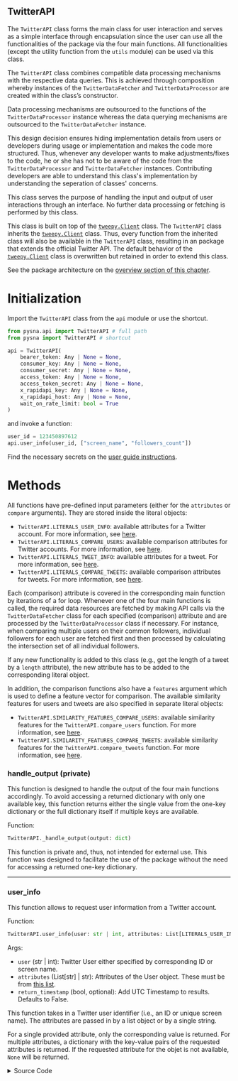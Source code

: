TwitterAPI
----------------

The ``TwitterAPI`` class forms the main class for user interaction and serves as a simple interface through encapsulation since the user can use all the functionalities of the package via the four main functions. All functionalities (except the utility function from the ``utils`` module) can be used via this class.

The ``TwitterAPI`` class combines compatible data processing mechanisms with the respective data queries. This is achieved through composition whereby instances of the ``TwitterDataFetcher`` and ``TwitterDataProcessor`` are created within the class’s constructor.

Data processing mechanisms are outsourced to the functions of the ``TwitterDataProcessor`` instance whereas the data querying mechanisms are outsourced to the ``TwitterDataFetcher`` instance.

This design decision ensures hiding implementation details from users or developers during usage or implementation and makes the code more structured. Thus, whenever any developer wants to make adjustments/fixes to the code, he or she has not to be aware of the code from the ``TwitterDataProcessor`` and ``TwitterDataFetcher`` instances. Contributing developers are able to understand this class's implementation by understanding the seperation of classes' concerns.

This class serves the purpose of handling the input and output of user interactions through an interface. No further data processing or fetching is performed by this class.

This class is built on top of the [``tweepy.Client``](https://docs.tweepy.org/en/stable/client.html?) class. The ``TwitterAPI`` class inherits the [``tweepy.Client``](https://docs.tweepy.org/en/stable/client.html?) class. Thus, every function from the inherited class will also be available in the ``TwitterAPI`` class, resulting in an package that extends the official Twitter API. The default behavior of the [``tweepy.Client``](https://docs.tweepy.org/en/stable/client.html?) class is overwritten but retained in order to extend this class.  

See the package architecture on the [overview section of this chapter](./implementation-details.md).

# Initialization

Import the ```TwitterAPI``` class from the ```api``` module or use the shortcut.

```python
from pysna.api import TwitterAPI # full path
from pysna import TwitterAPI # shortcut

api = TwitterAPI(
    bearer_token: Any | None = None,
    consumer_key: Any | None = None,
    consumer_secret: Any | None = None,
    access_token: Any | None = None,
    access_token_secret: Any | None = None,
    x_rapidapi_key: Any | None = None,
    x_rapidapi_host: Any | None = None,
    wait_on_rate_limit: bool = True
)
```

and invoke a function:

```python
user_id = 123450897612
api.user_info(user_id, ["screen_name", "followers_count"])
```

Find the necessary secrets on the [user guide instructions](../user-guide/overview/TwitterAPI.md#initialization).


# Methods

All functions have pre-defined input parameters (either for the ``attributes`` or ``compare`` arguments). They are stored inside the literal objects:

- ``TwitterAPI.LITERALS_USER_INFO``: available attributes for a Twitter account. For more information, see [here](../user-guide/overview/literals-user-info.md).
- ``TwitterAPI.LITERALS_COMPARE_USERS``: available comparison attributes for Twitter accounts. For more information, see [here](../user-guide/overview/literals-compare-users.md).
- ``TwitterAPI.LITERALS_TWEET_INFO``: available attributes for a tweet. For more information, see [here](../user-guide/overview/literals-tweet-info.md).
- ``TwitterAPI.LITERALS_COMPARE_TWEETS``: available comparison attributes for tweets. For more information, see [here](../user-guide/overview/literals-compare-tweets.md).  

Each (comparison) attribute is covered in the corresponding main function by iterations of a for loop. Whenever one of the four main functions is called, the required data resources are fetched by making API calls via the ``TwitterDataFetcher`` class for each specified (comparison) attribute and are processed by the ``TwitterDataProcessor`` class if necessary. For instance, when comparing multiple users on their common followers, individual followers for each user are fetched first and then processed by calculating the intersection set of all individual followers.  

If any new functionality is added to this class (e.g., get the length of a tweet by a ``length`` attribute), the new attribute has to be added to the corresponding literal object.

In addition, the comparison functions also have a ``features`` argument which is used to define a feature vector for comparison. The available similarity features for users and tweets are also specified in separate literal objects:

- ``TwitterAPI.SIMILARITY_FEATURES_COMPARE_USERS``: available similarity features for the ``TwitterAPI.compare_users`` function. For more information, see [here](../user-guide/overview/literals-compare-users.md).
- ``TwitterAPI.SIMILARITY_FEATURES_COMPARE_TWEETS``: available similarity features for the ``TwitterAPI.compare_tweets`` function. For more information, see [here](../user-guide/overview/literals-compare-tweets.md).  

### handle_output (private)

This function is designed to handle the output of the four main functions accordingly. To avoid accessing a returned dictionary with only one available key, this function returns either the single value from the one-key dictionary or the full dictionary itself if multiple keys are available.

Function:
```python
TwitterAPI._handle_output(output: dict)
```

This function is private and, thus, not intended for external use. This function was designed to facilitate the use of the package without the need for accessing a returned one-key dictionary.

_____________

### user_info

This function allows to request user information from a Twitter account.

Function:
```python
TwitterAPI.user_info(user: str | int, attributes: List[LITERALS_USER_INFO] | str, return_timestamp: bool = False)
```

Args:  

- ``user`` (str | int): Twitter User either specified by corresponding ID or screen name.
- ``attributes`` (List[str] | str): Attributes of the User object. These must be from [this list](../user-guide/overview/literals-user-info.md).
- ``return_timestamp`` (bool, optional): Add UTC Timestamp to results. Defaults to False.

This function takes in a Twitter user identifier (i.e., an ID or unique screen name). The attributes are passed in by a list object or by a single string.


For a single provided attribute, only the corresponding value is returned. For multiple attributes, a dictionary with the key-value pairs of the requested attributes is returned. If the requested attribute for the objet is not available, ``None`` will be returned.


<details>
<summary>Source Code</summary>
```python
def user_info(self, user: str | int, attributes: List[LITERALS_USER_INFO] | str, return_timestamp: bool = False) -> Any:
    """Receive requested user information from Twitter User Object.

    For one attribute, only the corresponding value is returned. For multiple attributes, a dictionary with the key-value pairs of the requested attributes is returned.

    Args:
        user (str | int): Twitter User either specified by corresponding ID or screen name.
        attributes (List[str] | str): Attributes of the User object. These must be from: id, id_str, name, screen_name, followers, followees, location, description, url, entities, protected, followers_count, friends_count, listed_count, created_at, latest_activity, last_active, liked_tweets, composed_tweets, favourites_count, verified, statuses_count, status, contributors_enabled, profile_image_url_https, profile_banner_url, default_profile, default_profile_image, withheld_in_countries, bot_scores
        return_timestamp (bool, optional): Add UTC Timestamp to results. Defaults to False.

    Raises:
        KeyError: If invalid attribute was provided.
        ValueError: If Botometer secrets were not provided.

    Returns:
        dict: Requested user information.

    References: https://mathun3003.github.io/PySNA/user-guide/overview/TwitterAPI/#user_info
    """
    # catch Botometer API secrets before iteration over attributes.
    if "bot_scores" in attributes:
        if (self._x_rapidapi_key is None) or (self._x_rapidapi_host is None):
            raise ValueError("'X_RAPIDAPI_KEY' and 'X_RAPIDAPI_HOST' secrets for Botometer API need to be provided.")

    # initialize empty dict to store requested attributes
    user_info = dict()
    # if single string was provided
    if isinstance(attributes, str):
        # convert to list for iteration
        attributes = [attributes]
    # get user object
    user_obj = self.fetcher.get_user_object(user)
    # loop through the list of attributes and add them to the dictionary
    for attr in attributes:
        # if invalid attribute was provided
        if attr not in get_args(self.LITERALS_USER_INFO):
            raise ValueError("Invalid attribute for '{}'".format(attr))
        # if the desired attribute is in default user object returned by the v1 Search API
        elif attr in user_obj._json.keys():
            user_info[attr] = user_obj._json[attr]
        # get information about user's followers
        elif attr == "followers":
            user_info[attr] = self.data_processor.extract_followers(user_obj)
        # get information about user's followees
        elif attr == "followees":
            user_info[attr] = self.data_processor.extract_followees(user_obj)
        # get all liked tweets of user
        elif attr == "liked_tweets":
            # get page results first
            liked_tweets = self.fetcher.get_liked_tweets_ids(user)
            user_info[attr] = liked_tweets
        # get all composed tweets
        elif attr == "composed_tweets":
            # get page results first
            composed_tweets = self.fetcher.get_composed_tweets_ids(user)
            user_info[attr] = composed_tweets
        # get user's latest activity
        elif attr == "latest_activity":
            user_info[attr] = self.fetcher.get_latest_activity(user)
        # get user's latest activity date
        elif attr == "last_active":
            user_info[attr] = self.fetcher.get_latest_activity_date(user)
        # get user's botometer scores
        elif attr == "bot_scores":
            user_info[attr] = self.fetcher.get_botometer_scores(user)
        # if attribute was not found
        else:
            user_info[attr] = None
        # if timestamp should be returned
    if return_timestamp:
        user_info["utc_timestamp"] = strf_datetime(datetime.utcnow(), format="%Y-%m-%d %H:%M:%S.%f")

    return self._handle_output(user_info)
```
</details>

_____________

### compare_users

This function allows a comparison of multiple Twitter accounts.

Function:
```python
TwitterAPI.compare_users(users: List[str | int], compare: str | List[LITERALS_COMPARE_USERS], return_timestamp: bool = False, features: List[str] | None = None)
```

Args:  

- ``users`` (List[str  |  int]): User IDs or screen names
- ``compare`` (str): Comparison attribute. Must be from [this list](../user-guide/overview/literals-compare-users.md).
- ``return_timestamp`` (bool, optional): Add UTC Timestamp to results. Defaults to False.
- ``features`` (List[str] | None, optional): Defined features of Twitter User Object on which similarity will be computed. Must be from the [features list](../user-guide/overview/literals-compare-users.md). Defaults to None.


This function takes in multiple Twitter user identifiers (i.e., IDs or unique screen names). The comparison attributes are passed in by a list object or by a single string.


For a single attribute, only the corresponding value is returned. For multiple attributes, a dictionary with the key-value pairs of the requested attributes is returned.

<details>
<summary>Source Code</summary>
```python
def compare_users(self, users: List[str | int], compare: str | List[LITERALS_COMPARE_USERS], return_timestamp: bool = False, features: List[str] | None = None) -> Any:
        """Compare two or more users with the specified comparison attribute(s).

        For one attribute, only the corresponding value is returned. For multiple attributes, a dictionary with the key-value pairs of the requested attributes is returned.

        Args:
            users (List[str  |  int]): User IDs or screen names
            compare (str): Comparison attribute. Must be from: relationship, followers_count, followees_count, tweets_count, favourites_count, common_followers, distinct_followers, common_followees, distinct_followees, commonly_liked_tweets, distinctly_liked_tweets, similarity, created_at, protected, verified.
            return_timestamp (bool, optional): Add UTC Timestamp to results. Defaults to False.
            features (List[str] | None, optional): Defined features of Twitter User Object on which similarity will be computed. Must be from: followers_count, friends_count, listed_count, favourites_count, statuses_count. Defaults to None.

        Raises:
            ValueError: If invalid comparison attribute was provided.

        Returns:
            dict | list: Results of requested comparison attribute(s).

        Referencs: https://mathun3003.github.io/PySNA/user-guide/overview/TwitterAPI/#compare_users
        """
        # users list must contain at least two elements
        assert len(users) > 1, "'users' list must contain at least two elements, {} was/were provided".format(len(users))

        # catch if feature vector contains only numeric values, and contains at least two elements
        if features:
            assert len(features) > 1, "'features' list must have at least two elements. {} was/were given".format(len(features))
            for feat in features:
                if feat not in get_args(self.SIMILARITY_FEATURES_COMPARE_USERS):
                    raise ValueError(f"Only numeric features are supported. Must be from: {', '.join(get_args(self.SIMILARITY_FEATURES_COMPARE_USERS))}. You passed in {feat}")

        # if single comparison attribute was provided as string
        if isinstance(compare, str):
            # change to list object
            compare = [compare]
        # init empty dict to store results
        results = dict()
        # iterate over comparison attributes
        for attr in compare:
            # if invalid attribute was provided
            if attr not in get_args(self.LITERALS_COMPARE_USERS):
                raise ValueError("Invalid attribute for '{}'".format(attr))
            # match comparison attributes
            match attr:
                # compare relationships between two users
                case "relationship":
                    results[attr] = self.fetcher.get_relationship_pairs(users)
                # compare number of followers
                case "followers_count":
                    # get individual followers
                    followers = {user: self.fetcher.get_user_object(user).followers_count for user in users}
                    # add descriptive metrics
                    followers_with_metrics = self.data_processor.calc_descriptive_metrics(followers)
                    results[attr] = followers_with_metrics
                # compare number of friends
                case "followees_count":
                    # get individual followees
                    followees = {user: self.fetcher.get_user_object(user).friends_count for user in users}
                    # add descriptive metrics
                    followees = self.data_processor.calc_descriptive_metrics(followees)
                    results[attr] = followees
                # compare number of Tweets issued by each user
                case "tweets_count":
                    # get individual statuses counts
                    tweets = {user: self.fetcher.get_user_object(user).statuses_count for user in users}
                    # add descriptive metrics
                    tweets = self.data_processor.calc_descriptive_metrics(tweets)
                    results[attr] = tweets
                # compare number of likes issued by each user
                case "favourites_count":
                    # get individual likes
                    likes = {user: self.fetcher.get_user_object(user).favourites_count for user in users}
                    # add descriptive metrics
                    likes = self.data_processor.calc_descriptive_metrics(likes)
                    results[attr] = likes
                # compare protected attribute of users
                case "protected":
                    results[attr] = {user: self.fetcher.get_user_object(user).protected for user in users}
                # compare verified attribute for users
                case "verified":
                    results[attr] = {user: self.fetcher.get_user_object(user).verified for user in users}
                # get common followers
                case "common_followers":
                    # get individual followers first
                    individual_followers = [self.fetcher.get_user_follower_ids(user) for user in users]
                    # get common followers by calculating the intersection
                    common_followers = self.data_processor.intersection(individual_followers)
                    results[attr] = common_followers
                # get distinct followers
                case "distinct_followers":
                    # get individual followers first
                    individual_followers = {user: self.fetcher.get_user_follower_ids(user) for user in users}
                    # get distinct followers by calculating the difference of each set
                    distinct_followers = self.data_processor.difference(individual_followers)
                    results[attr] = distinct_followers
                # get common followees
                case "common_followees":
                    # get individual followees first
                    individual_followees = [self.fetcher.get_user_followee_ids(user) for user in users]
                    # get common followees by calculating the intersection
                    common_followees = self.data_processor.intersection(individual_followees)
                    results[attr] = common_followees
                # get distinct followees
                case "distinct_followees":
                    # get individual followees first
                    individual_followees = {user: self.fetcher.get_user_followee_ids(user) for user in users}
                    # get distinct followees by calculating the difference of each set
                    distinct_followees = self.data_processor.difference(individual_followees)
                    results[attr] = distinct_followees
                # get common liked tweets
                case "commonly_liked_tweets":
                    # get individual liked tweets first
                    individual_likes = [self.fetcher.get_liked_tweets_ids(user) for user in users]
                    # get common liked tweets by calculating the intersection
                    common_likes = self.data_processor.intersection(individual_likes)
                    results[attr] = common_likes
                # get distinct liked tweets
                case "distinctly_liked_tweets":
                    # get individual liked tweets first
                    individual_likes = {user: self.fetcher.get_liked_tweets_ids(user) for user in users}
                    # get distinct liked tweets by calculating the difference for each set
                    distinct_likes = self.data_processor.difference(individual_likes)
                    results[attr] = distinct_likes
                # compute similarity between two users basd on the defined features
                case "similarity":
                    # feature list object must be defined
                    if features is None:
                        raise ValueError("'features' list must be provided.")
                    # get serialized user objects first
                    user_objs = [self.fetcher.get_user_object(user)._json for user in users]
                    # calculate similarity based on defined feature vector
                    results[attr] = self.data_processor.calc_similarity(user_objs=user_objs, features=features)
                # compare creaation dates
                case "created_at":
                    # get individual creation dates first
                    creation_dates = {user: self.fetcher.get_user_object(user).created_at for user in users}
                    # add datetime metrics
                    creation_dates = self.data_processor.calc_datetime_metrics(creation_dates)
                    results[attr] = creation_dates
                # if comparison attribute was not found
                case _:
                    results[attr] = None
        # if timestamp should be returned
        if return_timestamp:
            results["utc_timestamp"] = strf_datetime(datetime.utcnow(), format="%Y-%m-%d %H:%M:%S.%f")

        return self._handle_output(results)
```
</details>
_____________

### tweet_info

This function allows to request tweet information from a tweet object.

Function:
```python
TwitterAPI.tweet_info(tweet_id: str | int, attributes: List[LITERALS_TWEET_INFO] | str, return_timestamp: bool = False)
```

Args:  

- ``tweet_id`` (str | int): Tweet ID
- ``attributes`` (List[LITERALS_TWEET_INFO] | str): Attributes of the Tweet object. These must be from [this list](../user-guide/overview/literals-tweet-info.md).
- ``return_timestamp`` (bool, optional): Add UTC Timestamp to results. Defaults to False.

This function takes in a tweet ID as string or integer representation. The attributes are passed in by a list object or by a single string.

For a single provided attribute, only the corresponding value is returned. For multiple attributes, a dictionary with the key-value pairs of the requested attributes is returned. If the requested attribute for the objet is not available, ``None`` will be returned.

<details>
<summary>Source Code</summary>
```python
def tweet_info(self, tweet_id: str | int, attributes: List[LITERALS_TWEET_INFO] | str, return_timestamp: bool = False) -> Any:
        """Receive requested Tweet information from Tweet Object.

        For one attribute, only the corresponding value is returned. For multiple attributes, a dictionary with the key-value pairs of the requested attributes is returned.

        Args:
            tweet_id (str | int): Tweet ID
            attributes (List[LITERALS_TWEET_INFO] | str): Attributes of the Tweet object. These must be from: id, id_str, full_text, display_text_range, truncated, created_at, entities, tweet_annotations, source, retweeters, in_reply_to_status_id, in_reply_to_status_id_str, in_reply_to_user_id, in_reply_to_user_id_str, in_reply_to_screen_name, user, contributors, coordinates, place, is_quote_status, public_metrics, quoting_users, liking_users, favorited, retweeted, retweeted_status, possibly_sensitive, lang, sentiment.
            return_timestamp (bool, optional): Add UTC Timestamp to results. Defaults to False.

        Raises:
            ValueError: If invalid attribute was provided.

        Returns:
            dict: Requested Tweet information.

        References: https://mathun3003.github.io/PySNA/user-guide/overview/TwitterAPI/#tweet_info
        """
        # get tweet object
        tweet_obj = self.fetcher.get_tweet_object(tweet_id)

        # initialize empty dict to store request information
        tweet_info = dict()

        # if single string was provided
        if isinstance(attributes, str):
            # convert to list for iteration
            attributes = [attributes]
        for attr in attributes:
            # if invalid attribute was provided
            if attr not in get_args(self.LITERALS_TWEET_INFO):
                raise ValueError("Invalid attribute for '{}'".format(attr))
            # get default attributes from tweepy Status model
            elif attr in tweet_obj._json.keys():
                tweet_info[attr] = tweet_obj._json[attr]
            # get all quoting users
            elif attr == "quoting_users":
                quoting_users = self.fetcher.get_quoting_users_ids(tweet_id)
                tweet_info[attr] = quoting_users
            # get all liking users
            elif attr == "liking_users":
                liking_users = self.fetcher.get_liking_users_ids(tweet_id)
                tweet_info[attr] = liking_users
            # get all retweeters
            elif attr == "retweeters":
                retweeters = self.fetcher.get_retweeters_ids(tweet_id)
                tweet_info[attr] = retweeters
            # get public metrics
            elif attr == "public_metrics":
                tweet_info[attr] = self.fetcher.get_public_metrics(tweet_id)
            # get context annotations
            elif attr == "tweet_annotations":
                tweet_info[attr] = self.fetcher.get_context_annotations_and_entities(tweet_id)
            # get tweet sentiment
            elif attr == "sentiment":
                tweet_info[attr] = self.data_processor.detect_tweet_sentiment(tweet_obj.full_text)
            # if attribute was not found
            else:
                tweet_info[attr] = None
        # if timestamp should be returned
        if return_timestamp:
            tweet_info["utc_timestamp"] = strf_datetime(datetime.utcnow(), format="%Y-%m-%d %H:%M:%S.%f")

        return self._handle_output(tweet_info)
```
</details>

_____________

### compare_tweets

This function allows a comparison of multiple tweets.

Function:
```python
TwitterAPI.compare_tweets(tweet_ids: List[str | int], compare: str | List[LITERALS_COMPARE_TWEETS], return_timestamp: bool = False, features: List[str] | None = None)
```

Args:  

- ``tweets`` (List[str  |  int]): List of Tweet IDs.
- ``compare`` (str | List[LITERALS_COMPARE_TWEETS]): Comparison attribute. Needs to be from the [this list](../user-guide/overview/literals-compare-tweets.md).
- ``return_timestamp`` (bool, optional): Add UTC Timestamp to results. Defaults to False.
- ``features`` (List[str] | None, optional): Defined features of Twitter User Object on which similarity will be computed. Must be from the [features list](../user-guide/overview/literals-compare-tweets.md). Defaults to None.


This function takes in multiple tweet IDs as string or integer representation. The comparison attributes are passed in by a list object or by a single string.


For a single attribute, only the corresponding value is returned. For multiple attributes, a dictionary with the key-value pairs of the requested attributes is returned.

<details>
<summary>Source Code</summary>
```python
def compare_tweets(self, tweet_ids: List[str | int], compare: str | List[LITERALS_COMPARE_TWEETS], return_timestamp: bool = False, features: List[str] | None = None) -> Any:
    """Compare two or more Tweets with the specified comparison attribute.

    For one attribute, only the corresponding value is returned. For multiple attributes, a dictionary with the key-value pairs of the requested attributes is returned.

    Args:
        tweets (List[str  |  int]): List of Tweet IDs.
        compare (str | List[LITERALS_COMPARE_TWEETS]): Comparison attribute. Needs to be from the following: view_count, like_count, retweet_count, quote_count, reply_count, common_quoting_users, distinct_quoting_users, common_liking_users, distinct_liking_users, common_retweeters, distinct_retweeters, similarity, created_at.
        return_timestamp (bool, optional): Add UTC Timestamp to results. Defaults to False.
        features (List[str] | None, optional): Defined features of Twitter User Object on which similarity will be computed. Must be from: retweet_count, reply_count, like_count, quote_count, impression_count. Defaults to None.

    Raises:
        AssertionError: If a list of one Tweet ID was provided.
        ValueError: If invalid comparison attribute was provided.

    Returns:
        dict: Requested results for comparison attribute.

    References: https://mathun3003.github.io/PySNA/user-guide/overview/TwitterAPI/#compare_tweets
    """
    # tweets list must contain at least two IDs
    assert len(tweet_ids) > 1, "'tweets' list object needs at least two entries, not {}".format(len(tweet_ids))

    # catch if feature vector contains only numeric values, and contains at least two elements
    if features:
        assert len(features) > 1, "'features' list must have at least two elements. {} was/were given".format(len(features))
        for feat in features:
            if feat not in get_args(self.SIMILARITY_FEATURES_COMPARE_TWEETS):
                raise ValueError(f"Only numeric features are supported. Must be from: {', '.join(get_args(self.SIMILARITY_FEATURES_COMPARE_TWEETS))}. You passed in {feat}.")

    # if single comparison attribute was provided as string
    if isinstance(compare, str):
        # change to list object
        compare = [compare]
    # init empty dict to store results
    results = dict()
    # iterate over every given comparison atttribute
    for attr in compare:
        # if invalid attribute was provided
        if attr not in get_args(self.LITERALS_COMPARE_TWEETS):
            raise ValueError("Invalid attribute for '{}'".format(attr))
        # match comparison attribute
        match attr:
            # compare numer of views / impressions
            case "view_count":
                # get individual view_counts
                view_counts = {tweet_id: self.fetcher.get_public_metrics(tweet_id)["impression_count"] for tweet_id in tweet_ids}
                # add descriptive metrics
                view_counts = self.data_processor.calc_descriptive_metrics(view_counts)
                results[attr] = view_counts
            # compare number of likes
            case "like_count":
                # get individual like_counts
                like_counts = {tweet_id: self.fetcher.get_public_metrics(tweet_id)["like_count"] for tweet_id in tweet_ids}
                # add descriptive metrics
                like_counts = self.data_processor.calc_descriptive_metrics(like_counts)
                results[attr] = like_counts
            # compare number or retweets
            case "retweet_count":
                # get individual number of retweets
                retweet_counts = {tweet_id: self.fetcher.get_public_metrics(tweet_id)["retweet_count"] for tweet_id in tweet_ids}
                # add descriptive metrics
                retweet_counts = self.data_processor.calc_descriptive_metrics(retweet_counts)
                results[attr] = retweet_counts
            # compare number of quotes
            case "quote_count":
                # get individual number of quotes
                quote_counts = {tweet_id: self.fetcher.get_public_metrics(tweet_id)["quote_count"] for tweet_id in tweet_ids}
                # add descriptive metrics
                quote_counts = self.data_processor.calc_descriptive_metrics(quote_counts)
                results[attr] = quote_counts
            # compare number of commonts
            case "reply_count":
                # get individual number of replies first
                reply_counts = {tweet_id: self.fetcher.get_public_metrics(tweet_id)["reply_count"] for tweet_id in tweet_ids}
                # add descriptive metrics
                reply_counts = self.data_processor.calc_descriptive_metrics(reply_counts)
                results[attr] = reply_counts
            # get all quoting users all Tweets have in common
            case "common_quoting_users":
                # get individual quoting users first
                quoting_users = [self.fetcher.get_quoting_users_ids(tweet_id) for tweet_id in tweet_ids]
                # get common quoting users by calculating the intersection
                common_quoting_users = self.data_processor.intersection(quoting_users)
                # return quoting users
                results[attr] = common_quoting_users
            # get distinct quoting users for each tweet
            case "distinct_quoting_users":
                # get individual quoting users first
                quoting_users = {tweet_id: self.fetcher.get_quoting_users_ids(tweet_id) for tweet_id in tweet_ids}
                # get distinct quoting users for each tweet by calculating the difference for each set
                distinct_quoting_users = self.data_processor.difference(quoting_users)
                results[attr] = distinct_quoting_users
            # get all liking users that all tweets have in common
            case "common_liking_users":
                # get individual liking users first
                liking_users = [self.fetcher.get_liking_users_ids(tweet_id) for tweet_id in tweet_ids]
                # get common liking users by calculating the intersection
                common_liking_users = self.data_processor.intersection(liking_users)
                # return common liking users
                results[attr] = common_liking_users
            # get distinct liking users of all tweets
            case "distinct_liking_users":
                # get individual liking users first
                liking_users = {tweet_id: self.fetcher.get_liking_users_ids(tweet_id) for tweet_id in tweet_ids}
                # get distinct liking users for each tweet by calculating the difference for each set
                distinct_liking_users = self.data_processor.difference(liking_users)
                results[attr] = distinct_liking_users
            # get all retweeters all tweets have in common
            case "common_retweeters":
                # get individual retweeters first
                retweeters = [self.fetcher.get_retweeters_ids(tweet_id) for tweet_id in tweet_ids]
                # get common retweeters by calculating the intersection
                common_retweeters = self.data_processor.intersection(retweeters)
                # return common retweeters
                results[attr] = common_retweeters
            # get distinct retweeters of all tweets
            case "distinct_retweeters":
                # get individual retweeters first
                retweeters = {tweet_id: self.fetcher.get_retweeters_ids(tweet_id) for tweet_id in tweet_ids}
                # get distinct retweeters by calculating the difference for each set
                distinct_retweeters = self.data_processor.difference(retweeters)
                results[attr] = distinct_retweeters
            # compute similarity between two tweets basd on the defined features
            case "similarity":
                # feature list object must be defined
                if features is None:
                    raise ValueError("'features' list must be provided.")
                # get public metrics for Tweet objects first
                public_metrics = {tweet_id: self.fetcher.get_public_metrics(tweet_id) for tweet_id in tweet_ids}
                # calculate similarity based on defined feature vector
                results[attr] = self.data_processor.calc_similarity(tweet_metrics=public_metrics, features=features)
            # compare creation dates of tweets
            case "created_at":
                # get individual creation dates first
                creation_dates = {tweet_id: self.fetcher.get_tweet_object(tweet_id).created_at for tweet_id in tweet_ids}
                # add datetime metrics
                creation_dates = self.data_processor.calc_datetime_metrics(creation_dates)
                results[attr] = creation_dates
            # if attribute was not found
            case _:
                results[attr] = None
    # if UTC timestamp should be returned
    if return_timestamp:
        results["utc_timestamp"] = strf_datetime(datetime.utcnow(), format="%Y-%m-%d %H:%M:%S.%f")

    return self._handle_output(results)
```
</details>

_____________
